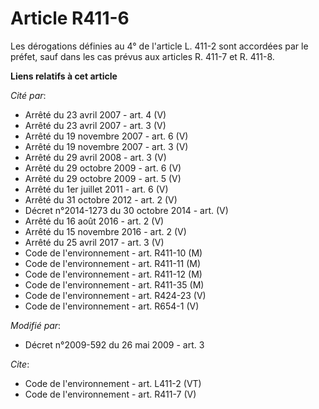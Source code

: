 # Article R411-6

Les dérogations définies au 4° de l'article L. 411-2 sont accordées par le préfet, sauf dans les cas prévus aux articles R.
411-7 et R. 411-8.

**Liens relatifs à cet article**

_Cité par_:

  - Arrêté du 23 avril 2007 - art. 4 (V)
  - Arrêté du 23 avril 2007 - art. 3 (V)
  - Arrêté du 19 novembre 2007 - art. 6 (V)
  - Arrêté du 19 novembre 2007 - art. 3 (V)
  - Arrêté du 29 avril 2008 - art. 3 (V)
  - Arrêté du 29 octobre 2009 - art. 6 (V)
  - Arrêté du 29 octobre 2009 - art. 5 (V)
  - Arrêté du 1er juillet 2011 - art. 6 (V)
  - Arrêté du 31 octobre 2012 - art. 2 (V)
  - Décret n°2014-1273 du 30 octobre 2014 - art. (V)
  - Arrêté du 16 août 2016 - art. 2 (V)
  - Arrêté du 15 novembre 2016 - art. 2 (V)
  - Arrêté du 25 avril 2017 - art. 3 (V)
  - Code de l'environnement - art. R411-10 (M)
  - Code de l'environnement - art. R411-11 (M)
  - Code de l'environnement - art. R411-12 (M)
  - Code de l'environnement - art. R411-35 (M)
  - Code de l'environnement - art. R424-23 (V)
  - Code de l'environnement - art. R654-1 (V)

_Modifié par_:

  - Décret n°2009-592 du 26 mai 2009 - art. 3

_Cite_:

  - Code de l'environnement - art. L411-2 (VT)
  - Code de l'environnement - art. R411-7 (V)
